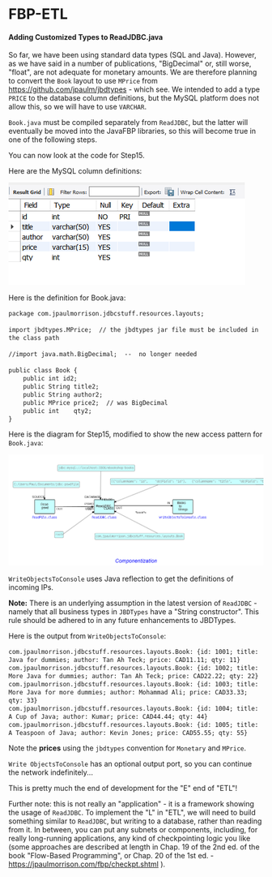 FBP-ETL
=======

#### Adding Customized Types to ReadJDBC.java 

So far, we have been using standard data types (SQL and Java).  However, as we have said in a number of publications, "BigDecimal" or, still worse, "float", are not adequate for monetary amounts.  We are therefore planning to convert the `Book` layout to use `MPrice` from https://github.com/jpaulm/jbdtypes - which see.  We intended to add a type `PRICE` to the database column definitions, but the MySQL platform does not allow this, so we will have to use `VARCHAR`.  

`Book.java` must be compiled separately from `ReadJDBC`, but the latter will eventually be moved into the JavaFBP libraries, so this will become true in one of the following steps.


You can now look at the code for Step15.

Here are the MySQL column definitions:

![Table columns](https://github.com/jpaulm/fbp-etl/blob/master/src/main/java/com/jpaulmorrison/Step15/docs/columns.png "Table columns")

Here is the definition for Book.java:

```
package com.jpaulmorrison.jdbcstuff.resources.layouts;

import jbdtypes.MPrice;  // the jbdtypes jar file must be included in the class path

//import java.math.BigDecimal;  --  no longer needed

public class Book {
	public int id2;
	public String title2;
	public String author2;
	public MPrice price2;  // was BigDecimal
	public int    qty2;
}
```
Here is the diagram for Step15, modified to show the new access pattern for `Book.java`:

![Access to Book updated](https://github.com/jpaulm/fbp-etl/blob/master/src/main/java/com/jpaulmorrison/Step15/docs/Step15.png "Access to Book.java updated")

`WriteObjectsToConsole` uses Java reflection to get the definitions of incoming IPs.

**Note:** There is an underlying assumption in the latest version of `ReadJDBC` - namely that all business types in `JBDTypes` have a "String constructor".  This rule should be adhered to in any future enhancements to JBDTypes.

Here is the output from `WriteObjectsToConsole`:

```
com.jpaulmorrison.jdbcstuff.resources.layouts.Book: {id: 1001; title: Java for dummies; author: Tan Ah Teck; price: CAD11.11; qty: 11}
com.jpaulmorrison.jdbcstuff.resources.layouts.Book: {id: 1002; title: More Java for dummies; author: Tan Ah Teck; price: CAD22.22; qty: 22}
com.jpaulmorrison.jdbcstuff.resources.layouts.Book: {id: 1003; title: More Java for more dummies; author: Mohammad Ali; price: CAD33.33; qty: 33}
com.jpaulmorrison.jdbcstuff.resources.layouts.Book: {id: 1004; title: A Cup of Java; author: Kumar; price: CAD44.44; qty: 44}
com.jpaulmorrison.jdbcstuff.resources.layouts.Book: {id: 1005; title: A Teaspoon of Java; author: Kevin Jones; price: CAD55.55; qty: 55}
```

Note the **prices** using the `jbdtypes` convention for `Monetary` and `MPrice`.

`Write ObjectsToConsole` has an optional output port, so you can continue the network indefinitely...

This is pretty much the end of development for the "E" end of "ETL"!  

Further note: this is not really an "application" - it is a framework showing the usage of `ReadJDBC`.  To implement the "L" in "ETL", we will need to build something similar to `ReadJDBC`, but writing to a database, rather than reading from it.  In between, you can put any subnets or components, including, for really long-running applications, any kind of checkpointing logic you like (some approaches are described at length in Chap. 19 of the 2nd ed. of the book "Flow-Based Programming", or Chap. 20 of the 1st ed. - https://jpaulmorrison.com/fbp/checkpt.shtml ). 
